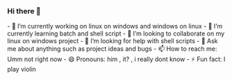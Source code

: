 ### Hi there 👋

<!--
**Nino3245/Nino3245** is a ✨ _special_ ✨ repository because its `README.md` (this file) appears on your GitHub profile.

Here are some ideas to get you started:--!>

- 🔭 I’m currently working on linux on windows and windows on linux
- 🌱 I’m currently learning batch and shell script
- 👯 I’m looking to collaborate on my linux on windows project
- 🤔 I’m looking for help with shell scripts
- 💬 Ask me about anything such as project ideas and bugs
- 📫 How to reach me: Umm not right now
- 😄 Pronouns: him , it? , i really dont know
- ⚡ Fun fact: I play violin

